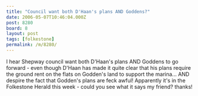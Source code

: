 ```yaml
---
title: "Council want both D'Haan's plans AND Goddens?"
date: 2006-05-07T10:46:04.000Z
post: 8280
board: 8
layout: post
tags: [folkestone]
permalink: /m/8280/
---
```

I hear Shepway council want both D'Haan's plans AND Goddens to go forward - even though D'Haan has made it quite clear that his plans require the ground rent on the flats on Godden's land to support the marina... AND despire the fact that Godden's plans are feck awful! Apparently it's in the Folkestone Herald this week - could you see what it says my friend? thanks!
